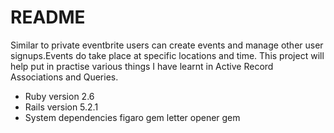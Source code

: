 # README

Similar to private eventbrite users can create events and manage other user signups.Events do take place at specific locations and time. This project will help put in practise various things I have learnt in Active Record Associations and Queries.

* Ruby version
  2.6
* Rails version
  5.2.1
* System dependencies
 figaro gem
 letter opener gem
 
